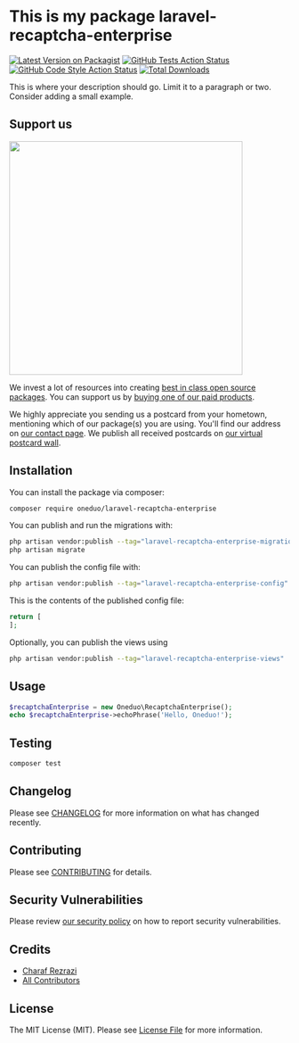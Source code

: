 # This is my package laravel-recaptcha-enterprise

[![Latest Version on Packagist](https://img.shields.io/packagist/v/oneduo/laravel-recaptcha-enterprise.svg?style=flat-square)](https://packagist.org/packages/oneduo/laravel-recaptcha-enterprise)
[![GitHub Tests Action Status](https://img.shields.io/github/actions/workflow/status/oneduo/laravel-recaptcha-enterprise/run-tests.yml?branch=main&label=tests&style=flat-square)](https://github.com/oneduo/laravel-recaptcha-enterprise/actions?query=workflow%3Arun-tests+branch%3Amain)
[![GitHub Code Style Action Status](https://img.shields.io/github/actions/workflow/status/oneduo/laravel-recaptcha-enterprise/fix-php-code-style-issues.yml?branch=main&label=code%20style&style=flat-square)](https://github.com/oneduo/laravel-recaptcha-enterprise/actions?query=workflow%3A"Fix+PHP+code+style+issues"+branch%3Amain)
[![Total Downloads](https://img.shields.io/packagist/dt/oneduo/laravel-recaptcha-enterprise.svg?style=flat-square)](https://packagist.org/packages/oneduo/laravel-recaptcha-enterprise)

This is where your description should go. Limit it to a paragraph or two. Consider adding a small example.

## Support us

[<img src="https://github-ads.s3.eu-central-1.amazonaws.com/laravel-recaptcha-enterprise.jpg?t=1" width="419px" />](https://spatie.be/github-ad-click/laravel-recaptcha-enterprise)

We invest a lot of resources into creating [best in class open source packages](https://spatie.be/open-source). You can support us by [buying one of our paid products](https://spatie.be/open-source/support-us).

We highly appreciate you sending us a postcard from your hometown, mentioning which of our package(s) you are using. You'll find our address on [our contact page](https://spatie.be/about-us). We publish all received postcards on [our virtual postcard wall](https://spatie.be/open-source/postcards).

## Installation

You can install the package via composer:

```bash
composer require oneduo/laravel-recaptcha-enterprise
```

You can publish and run the migrations with:

```bash
php artisan vendor:publish --tag="laravel-recaptcha-enterprise-migrations"
php artisan migrate
```

You can publish the config file with:

```bash
php artisan vendor:publish --tag="laravel-recaptcha-enterprise-config"
```

This is the contents of the published config file:

```php
return [
];
```

Optionally, you can publish the views using

```bash
php artisan vendor:publish --tag="laravel-recaptcha-enterprise-views"
```

## Usage

```php
$recaptchaEnterprise = new Oneduo\RecaptchaEnterprise();
echo $recaptchaEnterprise->echoPhrase('Hello, Oneduo!');
```

## Testing

```bash
composer test
```

## Changelog

Please see [CHANGELOG](CHANGELOG.md) for more information on what has changed recently.

## Contributing

Please see [CONTRIBUTING](CONTRIBUTING.md) for details.

## Security Vulnerabilities

Please review [our security policy](../../security/policy) on how to report security vulnerabilities.

## Credits

- [Charaf Rezrazi](https://github.com/oneduo)
- [All Contributors](../../contributors)

## License

The MIT License (MIT). Please see [License File](LICENSE.md) for more information.
